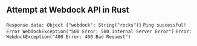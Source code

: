 ## Attempt at Webdock API in Rust

`Response data: Object {"webdock": String("rocks")}`
`Ping successful!`
`Error WebdockException("500 Error: 500 Internal Server Error")`
`Error: WebdockException("400 Error: 400 Bad Request")`

